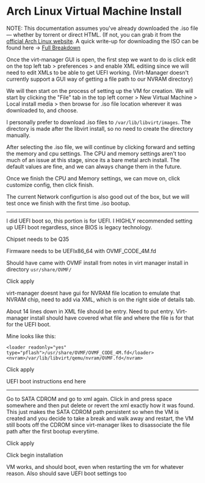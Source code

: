 # Arch Linux Virtual Machine Install 

NOTE: This documentation assumes you've already downloaded the .iso file — whether by torrent or direct HTML. (If not, you can grab it from the [official Arch Linux website](https://archlinux.org/download/).
A quick write-up for downloading the ISO can be found here → [Full Breakdown](/notes/expanded/HTML&Torrents_HowTo.md)

Once the virt-manager GUI is open, the first step we want to do is click edit on the top left tab > preferences > and enable XML editiing since we will need to edit XMLs to be able to get UEFI working. (Virt-Manager doesn't currently support a GUI way of getting a file path to our NVRAM directory)

We will then start on the process of setting up the VM for creation. We will start by clicking the "File" tab in the top left corner > New Virtual Machine > Local install media > then browse for .iso file location wherever it was downloaded to, and choose.

I personally prefer to download .iso files to `/var/lib/libvirt/images`. The directory is made after the libvirt install, so no need to create the directory manually.

After selecting the .iso file, we will continue by clicking forward and setting the memory and cpu settings. The CPU and memory settings aren't too much of an issue at this stage, since its a bare metal arch install. The default values are fine, and we can always change them in the future. 

Once we finish the CPU and Memory settings, we can move on, click customize config, then click finish. 

The current Network configurtion is also good out of the box, but we will test once we finish with the first time .iso bootup.

---

I did UEFI boot so, this portion is for UEFI. I HIGHLY recommended setting up UEFI boot regardless, since BIOS is legacy technology.


Chipset needs to be Q35

Firmware needs to be UEFIx86_64 with OVMF_CODE_4M.fd

Should have came with OVMF install from notes in virt manager install in directory `usr/share/OVMF/`

Click apply


virt-manager doesnt have gui for NVRAM file location to emulate that NVRAM chip, need to add via XML, which is on the right side of details tab.

About 14 lines down in XML file should be <loader> entry. Need to put <nvram> entry. Virt-manager install should have covered what file and where the file is for that for the UEFI boot.

Mine looks like this:
```   
<loader readonly="yes" type="pflash">/usr/share/OVMF/OVMF_CODE_4M.fd</loader>
<nvram>/var/lib/libvirt/qemu/nvram/OVMF.fd</nvram>
```

Click apply 
    
 UEFI boot instructions end here

 ---

Go to SATA CDROM and go to xml again. Click in and press space somewhere and then put delete or revert the xml exactly how it was found. This just makes the SATA CDROM path persistent so when the VM is created and you decide to take a break and walk away and restart, the VM still boots off the CDROM since virt-manager likes to disassociate the file path after the first bootup everytime.

Click apply

Click begin installation

VM works, and should boot, even when restarting the vm for whatever reason. Also should save UEFI boot settings too
